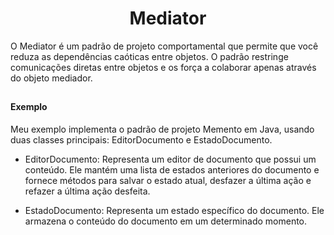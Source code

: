 <h1 align="center">Mediator</h1>

<p>O Mediator é um padrão de projeto comportamental que permite que você reduza as dependências caóticas entre objetos. 
  O padrão restringe comunicações diretas entre objetos e os força a colaborar apenas através do objeto mediador.
</p>

##

#### Exemplo 

<p>
Meu exemplo implementa o padrão de projeto Memento em Java, usando duas classes principais: EditorDocumento e EstadoDocumento.

- EditorDocumento: Representa um editor de documento que possui um conteúdo. Ele mantém uma lista de estados anteriores do documento e fornece métodos para salvar o estado atual, desfazer a última ação e refazer a última ação desfeita.

- EstadoDocumento: Representa um estado específico do documento. Ele armazena o conteúdo do documento em um determinado momento.
</p>


